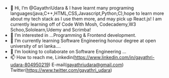 - 👋 Hi, I’m @GayathriUdara & I have learnt many programing languages(java,C++,HTML,CSS,Javascript,Python,C),hope to learn more about my tech stack as I use them more, and may pick up React.js! 
I am currently learning off of Code With Mosh, Codecademy,W3 Schoo,Sololearn,Udemy and Scrimba! 
- 👀 I’m interested in ...Programming & Frontend development.
- 🌱 I’m currently learning Software Engineering honour  degree at open university of sri lanka....
- 💞️ I’m looking to collaborate on  Software Engineering ...
- 📫 How to reach me, Linkedin(https://www.linkedin.com/in/gayathri-udara-804950219)
   E-mail(gayathriudara@gmail.com)
Twitter(https://www.twitter.com/gayathri_udara)

<!---
GayathriUdara/GayathriUdara is a ✨ special ✨ repository because its `README.md` (this file) appears on your GitHub profile.
You can click the Preview link to take a look at your changes.
--->
